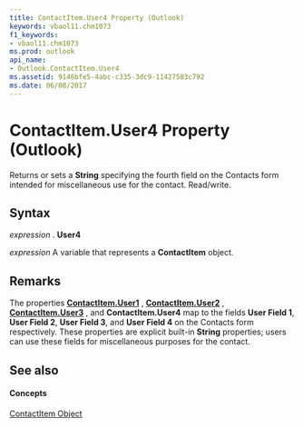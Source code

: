 ```yaml
---
title: ContactItem.User4 Property (Outlook)
keywords: vbaol11.chm1073
f1_keywords:
- vbaol11.chm1073
ms.prod: outlook
api_name:
- Outlook.ContactItem.User4
ms.assetid: 9146bfe5-4abc-c335-3dc9-11427583c792
ms.date: 06/08/2017
---
```



# ContactItem.User4 Property (Outlook)

Returns or sets a **String** specifying the fourth field on the Contacts form intended for miscellaneous use for the contact. Read/write.


## Syntax

 _expression_ . **User4**

 _expression_ A variable that represents a **ContactItem** object.


## Remarks

The properties **[ContactItem.User1](contactitem-user1-property-outlook.md)** , **[ContactItem.User2](contactitem-user2-property-outlook.md)** , **[ContactItem.User3](contactitem-user3-property-outlook.md)** , and **ContactItem.User4** map to the fields **User Field 1**, **User Field 2**, **User Field 3**, and **User Field 4** on the Contacts form respectively. These properties are explicit built-in **String** properties; users can use these fields for miscellaneous purposes for the contact.


## See also


#### Concepts


[ContactItem Object](contactitem-object-outlook.md)

